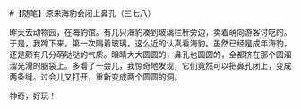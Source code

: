 #【随笔】原来海豹会闭上鼻孔（三七八）

昨天去动物园，在海豹馆。有几只海豹凑到玻璃栏杆旁边，卖着萌向游客讨吃的。于是，我蹲下来，第一次隔着玻璃，这么近的认真看海豹。虽然已经是成年海豹，还是颇有几分萌哒哒的气质。眼睛大大圆圆的，鼻孔也圆圆的，全都挤在那个圆溜溜光滑的脑袋上。多看了一会儿，我惊奇地发现，它们竟然可以把鼻孔闭上，变成两条缝。过会儿又打开，重新变成两个圆圆的洞。

神奇，好玩！
